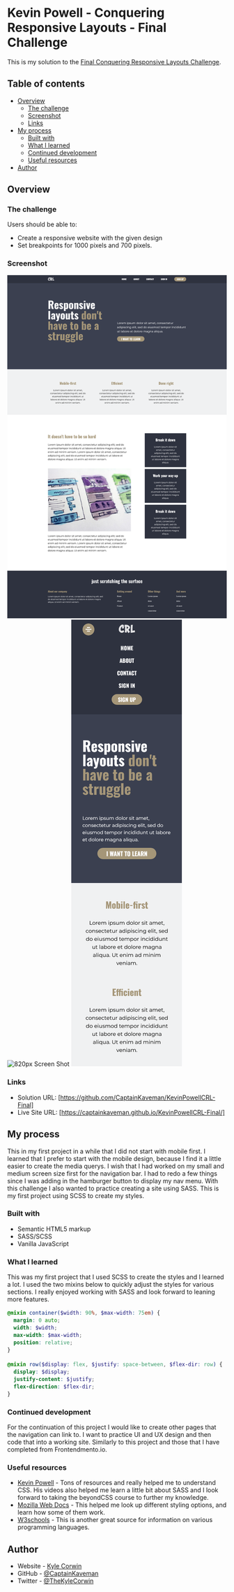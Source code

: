 # Kevin Powell - Conquering Responsive Layouts - Final Challenge

This is my solution to the [Final Conquering Responsive Layouts Challenge](https://courses.kevinpowell.co/conquering-responsive-layouts).

## Table of contents

- [Overview](#overview)
  - [The challenge](#the-challenge)
  - [Screenshot](#screenshot)
  - [Links](#links)
- [My process](#my-process)
  - [Built with](#built-with)
  - [What I learned](#what-i-learned)
  - [Continued development](#continued-development)
  - [Useful resources](#useful-resources)
- [Author](#author)

## Overview

### The challenge

Users should be able to:

- Create a responsive website with the given design
- Set breakpoints for 1000 pixels and 700 pixels.

### Screenshot

![1440px Screen Shot](./img/screenshots/full-size-resolution.png)
![820px Screen Shot](./img/screenshots/md-size-preview.png)
![375px Screen Shot](./img/screenshots/sm-size-preview.png)

### Links

- Solution URL: [https://github.com/CaptainKaveman/KevinPowellCRL-Final]
- Live Site URL: [https://captainkaveman.github.io/KevinPowellCRL-Final/]

## My process

This in my first project in a while that I did not start with mobile first. I learned that I prefer to start with the mobile design, because I find it a little easier to create the media querys. I wish that I had worked on my small and medium screen size first for the navigation bar. I had to redo a few things since I was adding in the hamburger button to display my nav menu. With this challenge I also wanted to practice creating a site using SASS. This is my first project using SCSS to create my styles.

### Built with

- Semantic HTML5 markup
- SASS/SCSS
- Vanilla JavaScript

### What I learned

This was my first project that I used SCSS to create the styles and I learned a lot. I used the two mixins below to quickly adjust the styles for various sections. I really enjoyed working with SASS and look forward to leaning more features.

```scss
@mixin container($width: 90%, $max-width: 75em) {
  margin: 0 auto;
  width: $width;
  max-width: $max-width;
  position: relative;
}

@mixin row($display: flex, $justify: space-between, $flex-dir: row) {
  display: $display;
  justify-content: $justify;
  flex-direction: $flex-dir;
}
```

### Continued development

For the continuation of this project I would like to create other pages that the navigation can link to. I want to practice UI and UX design and then code that into a working site. Similarly to this project and those that I have completed from Frontendmento.io.

### Useful resources

- [Kevin Powell](https://www.youtube.com/kepowob) - Tons of resources and really helped me to understand CSS. His videos also helped me learn a little bit about SASS and I look forward to taking the beyondCSS course to further my knowledge.
- [Mozilla Web Docs](https://developer.mozilla.org/en-US/docs/Web) - This helped me look up different styling options, and learn how some of them work.
- [W3schools](w3schools.com) - This is another great source for information on various programming languages.

## Author

- Website - [Kyle Corwin](https://www.kylecor.win)
- GitHub - [@CaptainKaveman](https://github.com/CaptainKaveman)
- Twitter - [@TheKyleCorwin](https://www.twitter.com/TheKyleCorwin)
